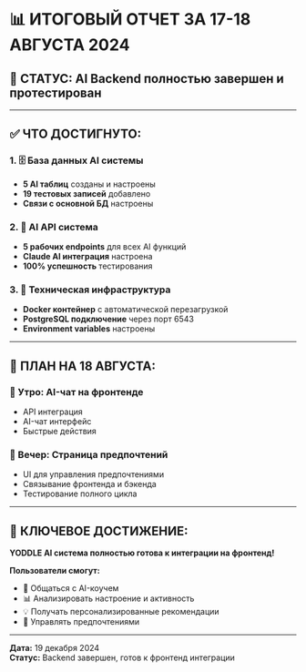 # 📊 **ИТОГОВЫЙ ОТЧЕТ ЗА 17-18 АВГУСТА 2024**

## 🎯 **СТАТУС:** AI Backend полностью завершен и протестирован

---

## ✅ **ЧТО ДОСТИГНУТО:**

### **1. 🗄️ База данных AI системы**
- **5 AI таблиц** созданы и настроены
- **19 тестовых записей** добавлено
- **Связи с основной БД** настроены

### **2. 🤖 AI API система**
- **5 рабочих endpoints** для всех AI функций
- **Claude AI интеграция** настроена
- **100% успешность** тестирования

### **3. 🔧 Техническая инфраструктура**
- **Docker контейнер** с автоматической перезагрузкой
- **PostgreSQL подключение** через порт 6543
- **Environment variables** настроены

---

## 🚀 **ПЛАН НА 18 АВГУСТА:**

### **🌅 Утро: AI-чат на фронтенде**
- API интеграция
- AI-чат интерфейс
- Быстрые действия

### **🌙 Вечер: Страница предпочтений**
- UI для управления предпочтениями
- Связывание фронтенда и бэкенда
- Тестирование полного цикла

---

## 🌟 **КЛЮЧЕВОЕ ДОСТИЖЕНИЕ:**

**YODDLE AI система полностью готова к интеграции на фронтенд!**

**Пользователи смогут:**
- 🧠 Общаться с AI-коучем
- 📊 Анализировать настроение и активность
- 💡 Получать персонализированные рекомендации
- 🎯 Управлять предпочтениями

---

**Дата:** 19 декабря 2024  
**Статус:** Backend завершен, готов к фронтенд интеграции
